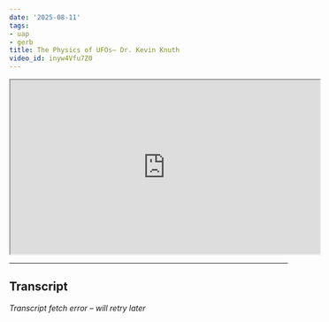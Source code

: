 ```yaml
---
date: '2025-08-11'
tags:
- uap
- gerb
title: The Physics of UFOs– Dr. Kevin Knuth
video_id: inyw4Vfu7Z0
---
```


<iframe width="560" height="315" src="https://www.youtube.com/embed/inyw4Vfu7Z0" allowfullscreen></iframe>

---

## Transcript
*Transcript fetch error – will retry later*
